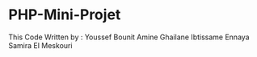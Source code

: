 # PHP-Mini-Projet
This Code Written by :
Youssef Bounit
Amine Ghailane
Ibtissame Ennaya
Samira El Meskouri
